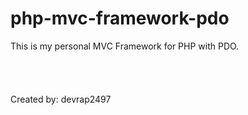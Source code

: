 # php-mvc-framework-pdo

This is my personal MVC Framework for PHP with PDO. \
\
\
\
\
Created by: devrap2497

